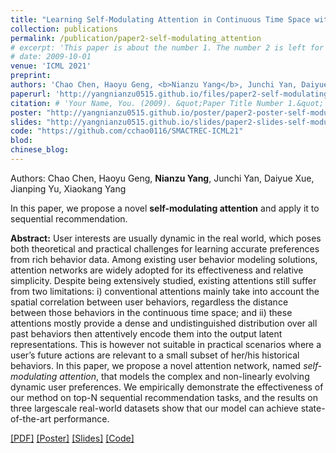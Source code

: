 ```yaml
---
title: "Learning Self-Modulating Attention in Continuous Time Space with Applications to Sequential Recommendation"
collection: publications
permalink: /publication/paper2-self-modulating_attention
# excerpt: 'This paper is about the number 1. The number 2 is left for future work.'
# date: 2009-10-01
venue: 'ICML 2021'
preprint:
authors: 'Chao Chen, Haoyu Geng, <b>Nianzu Yang</b>, Junchi Yan, Daiyue Xue, Jianping Yu, Xiaokang Yang'
paperurl: 'http://yangnianzu0515.github.io/files/paper2-self-modulating_attention.pdf'
citation: # 'Your Name, You. (2009). &quot;Paper Title Number 1.&quot; <i>Journal 1</i>. 1(1).'
poster: "http://yangnianzu0515.github.io/poster/paper2-poster-self-modulating_attention.pdf"
slides: "http://yangnianzu0515.github.io/slides/paper2-slides-self-modulating_attention.pdf"
code: "https://github.com/cchao0116/SMACTREC-ICML21"
blod:
chinese_blog: 
---
```

Authors: Chao Chen, Haoyu Geng, **Nianzu Yang**, Junchi Yan, Daiyue Xue, Jianping Yu, Xiaokang Yang

In this paper, we propose a novel **self-modulating attention** and apply it to sequential recommendation.

**Abstract:** User interests are usually dynamic in the real world, which poses both theoretical and practical challenges for learning accurate preferences from rich behavior data. Among existing user behavior modeling solutions, attention networks are widely adopted for its effectiveness and relative simplicity. Despite being extensively studied, existing attentions still suffer from two limitations: i) conventional attentions mainly take into account the spatial correlation between user behaviors, regardless the distance between those behaviors in the continuous time space; and ii) these attentions mostly provide a dense and undistinguished distribution over all past behaviors then attentively encode them into the output latent representations. This is however not suitable in practical scenarios where a user’s future actions are relevant to a small subset of her/his historical behaviors. In this paper, we propose a novel attention network, named *self-modulating attention*, that models the complex and non-linearly evolving dynamic user preferences. We empirically demonstrate the effectiveness of our method on top-N sequential recommendation tasks, and the results on three largescale real-world datasets show that our model can achieve state-of-the-art performance.

[[PDF]](http://yangnianzu0515.github.io/files/paper2-self-modulating_attention.pdf)
[[Poster]](http://yangnianzu0515.github.io/poster/paper2-poster-self-modulating_attention.pdf)
[[Slides]](http://yangnianzu0515.github.io/slides/paper2-slides-self-modulating_attention.pdf)
[[Code]](https://github.com/cchao0116/SMACTREC-ICML21)